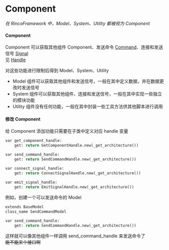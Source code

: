 # Component
*在 RincoFramework 中，Model、System、Utility 都被视为 Component* 

#### Component
Component 可以获取其他组件 Component、发送命令 [Command](Command.md)、连接和发送信号 [Signal](Signal.md)  
见  [Handle](Handle.md)  

对这些功能进行限制后得到 Model、System、Utility
- Model 组件可以获取其他组件和发送信号，一般在其中定义数据，并在数据更改时发送信号
- System 组件可以获取其他组件、连接和发送信号，一般在其中实现一些独立的模块功能
- Utility 组件没有任何功能，一般在其中封装一些工具方法供其他脚本进行调用 



#### 修改 Component
给 Component 添加功能只需要在子类中定义对应 handle 变量
```python
var get_component_handle:
	get: return GetComponentHandle.new(_get_architecture())

var send_command_handle:
	get: return SendCommandHandle.new(_get_architecture())

var connect_signal_handle:
	get: return ConnectSignalHandle.new(_get_architecture())
	
var emit_signal_handle:
	get: return EmitSignalHandle.new(_get_architecture())
```
例如，创建一个可以发送命令的 Model
```python
extends BaseModel
class_name SendCommandModel

var send_command_handle:
	get: return SendCommandHandle.new(_get_architecture())
```
这样就可以像其他组件一样调用 send_command_handle 来发送命令了  
~~能不能来个接口啊~~